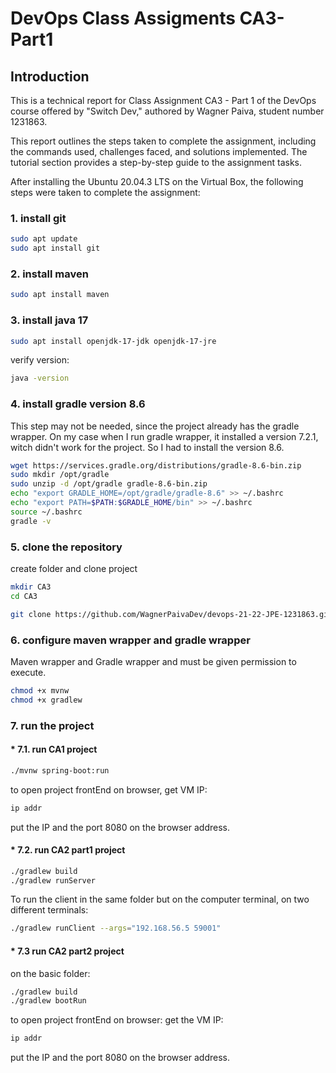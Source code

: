 # DevOps Class Assigments CA3-Part1

## Introduction

This is a technical report for Class Assignment CA3 - Part 1 of the DevOps course offered by "Switch Dev," authored by Wagner Paiva, student number 1231863.

This report outlines the steps taken to complete the assignment, including the commands used, challenges faced, and solutions implemented. The tutorial section provides a step-by-step guide to the assignment tasks.

After installing the Ubuntu 20.04.3 LTS on the Virtual Box, the following steps were taken to complete the assignment:

### 1. install git
```bash
sudo apt update
sudo apt install git
```

### 2. install maven
```bash
sudo apt install maven
```
### 3. install java 17
```bash
sudo apt install openjdk-17-jdk openjdk-17-jre
```
verify version:
```bash
java -version
```

### 4. install gradle version 8.6
This step may not be needed, since the project already has the gradle wrapper. On my case when I run gradle wrapper, it installed a version 7.2.1, witch didn't work for the project. So I had to install the version 8.6.
```bash
wget https://services.gradle.org/distributions/gradle-8.6-bin.zip
sudo mkdir /opt/gradle
sudo unzip -d /opt/gradle gradle-8.6-bin.zip
echo "export GRADLE_HOME=/opt/gradle/gradle-8.6" >> ~/.bashrc
echo "export PATH=$PATH:$GRADLE_HOME/bin" >> ~/.bashrc
source ~/.bashrc
gradle -v
```

### 5. clone the repository
create folder and clone project
```bash
mkdir CA3
cd CA3

git clone https://github.com/WagnerPaivaDev/devops-21-22-JPE-1231863.git

```

### 6. configure maven wrapper and gradle wrapper

Maven wrapper and Gradle wrapper and must be given permission to execute.
```bash
chmod +x mvnw
chmod +x gradlew
```

### 7. run the project
#### * 7.1. run CA1 project
```bash
./mvnw spring-boot:run
```

to open project frontEnd on browser, get VM IP:
```bash
ip addr
```
put the IP and the port 8080 on the browser address.

#### * 7.2. run CA2 part1 project
```bash
./gradlew build
./gradlew runServer
```

To run the client in the same folder but on the computer terminal, on two different terminals:
```bash
./gradlew runClient --args="192.168.56.5 59001" 
```

#### * 7.3 run CA2 part2 project

on the basic folder:
```bash
./gradlew build
./gradlew bootRun
```
to open project frontEnd on browser:
get the VM IP:
```bash
ip addr
```
put the IP and the port 8080 on the browser address.


